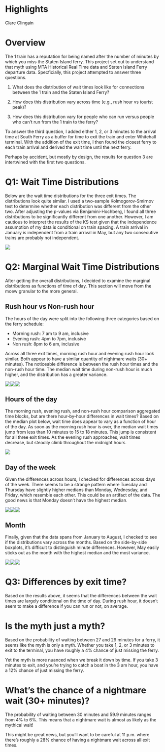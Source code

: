 Highlights
================
Clare Clingain

# Overview

The 1 train has a reputation for being named after the number of minutes
by which you miss the Staten Island ferry. This project set out to
understand that myth using MTA Historical Real Time data and Staten
Island Ferry departure data. Specficially, this project attempted to
answer three questions.

1)  What does the distribution of wait times look like for connections
    between the 1 train and the Staten Island Ferry?

2)  How does this distribution vary across time (e.g., rush hour vs
    tourist peak)?

3)  How does this distribution vary for people who can run versus people
    who can’t run from the 1 train to the ferry?

To answer the third question, I added either 1, 2, or 3 minutes to the
arrival time at South Ferry as a buffer for time to exit the train and
enter Whitehall terminal. With the addition of the exit time, I then
found the closest ferry to each train arrival and derived the wait time
until the next ferry.

Perhaps by accident, but mostly by design, the results for question 3
are intertwined with the first two questions.

# Q1: Wait Time Distributions

Below are the wait time distributions for the three exit times. The
distributions look quite similar. I used a two-sample Kolmogorov-Smirnov
test to determine whether each distribution was different from the other
two. After adjusting the p-values via Benjamini-Hochberg, I found all
three distributions to be significantly different from one another.
However, I am cautious to interpret the results of the KS test given
that the independence assumption of my data is conditional on train
spacing. A train arrival in January is independent from a train arrival
in May, but any two consecutive trains are probably not
independent.

![](Project_Highlights_files/figure-gfm/wait%20time%20distributions-1.png)<!-- -->

# Q2: Marginal Wait Time Distributions

After getting the overall distributions, I decided to examine the
marginal distributions as functions of time of day. This section will
move from the moew granular to the more general.

## Rush hour vs Non-rush hour

The hours of the day were split into the following three categories
based on the ferry schedule:

  - Morning rush: 7 am to 9 am, inclusive
  - Evening rush: 4pm to 7pm, inclusive
  - Non rush: 8pm to 6 am, inclusive

Across all three exit times, morning rush hour and evening rush hour
look similar. Both appear to have a similar quantity of nightmare waits
(30+ minutes). The noticeable difference is between the rush hour times
and the non-rush hour time. The median wait time during non-rush hour is
much higher, and the distribution has a greater
variance.

![](Project_Highlights_files/figure-gfm/rush%20hour-1.png)<!-- -->![](Project_Highlights_files/figure-gfm/rush%20hour-2.png)<!-- -->![](Project_Highlights_files/figure-gfm/rush%20hour-3.png)<!-- -->

## Hours of the day

The morning rush, evening rush, and non-rush hour comparison aggregated
time blocks, but are there hour-by-hour differences in wait times? Based
on the median plot below, wait time does appear to vary as a function of
hour of the day. As soon as the morning rush hour is over, the median
wait times jump from less than 10 minutes to 15 to 18 minutes. This jump
is consistent for all three exit times. As the evening rush approaches,
wait times decrease, but steadily climb throughout the midnight hours.

![](Project_Highlights_files/figure-gfm/hours-1.png)<!-- -->

## Day of the week

Given the differences across hours, I checked for differences across
days of the week. There seems to be a strange pattern where Tuesday and
Thursday have slightly higher medians than Monday, Wednesday, and
Friday, which resemble each other. This could be an artifact of the
data. The good news is that Monday doesn’t have the highest
median.

![](Project_Highlights_files/figure-gfm/day%20of%20the%20week-1.png)<!-- -->![](Project_Highlights_files/figure-gfm/day%20of%20the%20week-2.png)<!-- -->![](Project_Highlights_files/figure-gfm/day%20of%20the%20week-3.png)<!-- -->

## Month

Finally, given that the data spans from January to August, I checked to
see if the distributions vary across the months. Based on the
side-by-side boxplots, it’s difficult to distinguish minute differences.
However, May easily sticks out as the month with the highest median and
the most
variance.

![](Project_Highlights_files/figure-gfm/month-1.png)<!-- -->![](Project_Highlights_files/figure-gfm/month-2.png)<!-- -->![](Project_Highlights_files/figure-gfm/month-3.png)<!-- -->

# Q3: Differences by exit time?

Based on the results above, it seems that the differences between the
wait times are largely conditional on the time of day. During rush hour,
it doesn’t seem to make a difference if you can run or not, on average.

# Is the myth just a myth?

Based on the probability of waiting between 27 and 29 minutes for a
ferry, it seems like the myth is only a myth. Whether you take 1, 2, or
3 minutes to exit to the terminal, you have roughly a 4% chance of just
missing the ferry.

Yet the myth is more nuanced when we break it down by time. If you take
3 minutes to exit, and you’re trying to catch a boat in the 3 am hour,
you have a 12% chance of just missing the ferry.

# What’s the chance of a nightmare wait (30+ minutes)?

The probability of waiting between 30 minutes and 59.9 minutes ranges
from 4% to 6%. This means that a nightmare wait is almost as likely as
the mythical wait\!

This might be great news, but you’ll want to be careful at 11 p.m. where
there’s roughly a 28% chance of having a nightmare wait across all exit
times.
